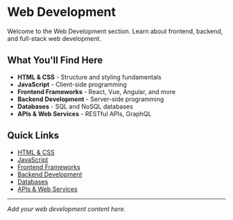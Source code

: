 # Web Development

Welcome to the Web Development section. Learn about frontend, backend, and full-stack web development.

## What You'll Find Here

- **HTML & CSS** - Structure and styling fundamentals
- **JavaScript** - Client-side programming
- **Frontend Frameworks** - React, Vue, Angular, and more
- **Backend Development** - Server-side programming
- **Databases** - SQL and NoSQL databases
- **APIs & Web Services** - RESTful APIs, GraphQL

## Quick Links

- [HTML & CSS](./html-css)
- [JavaScript](./javascript)
- [Frontend Frameworks](./frontend-frameworks)
- [Backend Development](./backend)
- [Databases](./databases)
- [APIs & Web Services](./apis)

---

*Add your web development content here.*

